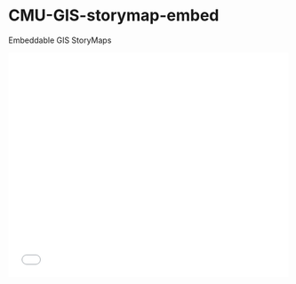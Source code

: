 # CMU-GIS-storymap-embed
Embeddable GIS StoryMaps

<style>.embed-container {position: relative; padding-bottom: 80%; height: 0; max-width: 100%;} .embed-container iframe, .embed-container object, .embed-container iframe{position: absolute; top: 0; left: 0; width: 100%; height: 100%;} small{position: absolute; z-index: 40; bottom: 0; margin-bottom: -15px;}</style><div class="embed-container"><iframe width="500" height="400" frameborder="0" scrolling="no" marginheight="0" marginwidth="0" title="NYC Evacuation Zones" src="//carnegiemellon.maps.arcgis.com/apps/Embed/index.html?webmap=90f241b9f1c643feb3efb2a2b3c3644c&extent=-74.0706,40.7042,-73.9876,40.7576&zoom=true&previewImage=false&scale=true&disable_scroll=true&theme=dark"></iframe></div>
